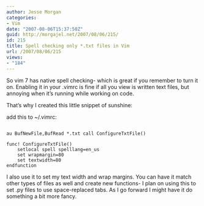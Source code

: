 ```yaml
---
author: Jesse Morgan
categories:
- Vim
date: "2007-08-06T15:37:50Z"
guid: http://morgajel.net/2007/08/06/215/
id: 215
title: Spell checking only *.txt files in Vim
url: /2007/08/06/215
views:
- "184"
---
```


So vim 7 has native spell checking- which is great if you remember to turn it on. Enabling it in your .vimrc is fine if all you view is written text files, but annoying when it’s running while working on code.

That’s why I created this little snippet of sunshine:

add this to ~/.vimrc:

```

au BufNewFile,BufRead *.txt call ConfigureTxtFile()

func! ConfigureTxtFile()
    setlocal spell spelllang=en_us
    set wrapmargin=80
    set textwidth=80
endfunction
```

I also use it to set my text width and wrap margins. You can have it match other types of files as well and create new functions- I plan on using this to set .py files to use space-replaced tabs. As I go forward I might have it do something a bit more fancy.